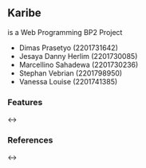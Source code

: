 ## Karibe

is a Web Programming BP2 Project

- Dimas Prasetyo (2201731642)
- Jesaya Danny Herlim (2201730085)
- Marcellino Sahadewa (2201730236)
- Stephan Vebrian (2201798950)
- Vanessa Louise (2201741385)

### Features
<->

### References
<->
